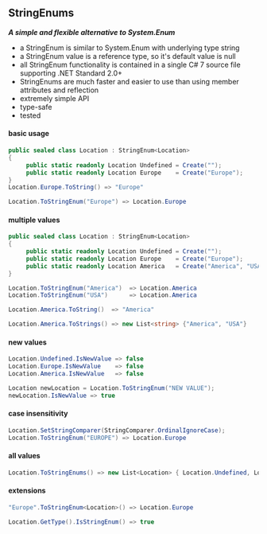 ## StringEnums&nbsp;&nbsp;

***A simple and flexible alternative to System.Enum***
- a StringEnum is similar to System.Enum with underlying type string
- a StringEnum value is a reference type, so it's default value is null
- all StringEnum functionality is contained in a single C# 7 source file supporting .NET Standard 2.0+
- StringEnums are much faster and easier to use than using member attributes and reflection
- extremely simple API
- type-safe
- tested

#### basic usage
```csharp
public sealed class Location : StringEnum<Location>
{
     public static readonly Location Undefined = Create("");
     public static readonly Location Europe    = Create("Europe");
}
Location.Europe.ToString() => "Europe"

Location.ToStringEnum("Europe") => Location.Europe
```
#### multiple values
```csharp
public sealed class Location : StringEnum<Location>
{
     public static readonly Location Undefined = Create("");
     public static readonly Location Europe    = Create("Europe");
     public static readonly Location America   = Create("America", "USA");
}

Location.ToStringEnum("America")  => Location.America
Location.ToStringEnum("USA")      => Location.America

Location.America.ToString()  => "America"

Location.America.ToStrings() => new List<string> {"America", "USA"}
```
#### new values
```csharp
Location.Undefined.IsNewValue => false
Location.Europe.IsNewValue    => false
Location.America.IsNewValue   => false

Location newLocation = Location.ToStringEnum("NEW VALUE");
newLocation.IsNewValue => true
```
#### case insensitivity
```csharp
Location.SetStringComparer(StringComparer.OrdinalIgnoreCase);
Location.ToStringEnum("EUROPE") => Location.Europe
```
#### all values
```csharp
Location.ToStringEnums() => new List<Location> { Location.Undefined, Location.Europe, Location.America }
```
#### extensions
```csharp
"Europe".ToStringEnum<Location>() => Location.Europe

Location.GetType().IsStringEnum() => true
```
